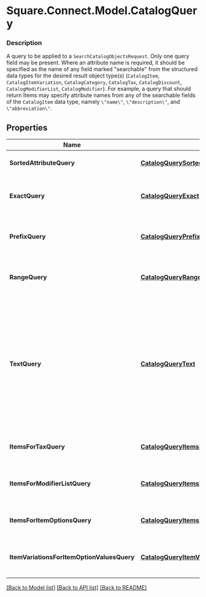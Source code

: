 # Square.Connect.Model.CatalogQuery

### Description

A query to be applied to a `SearchCatalogObjectsRequest`. Only one query field may be present.  Where an attribute name is required, it should be specified as the name of any field marked \"searchable\" from the structured data types for the desired result object type(s) (`CatalogItem`, `CatalogItemVariation`, `CatalogCategory`, `CatalogTax`, `CatalogDiscount`, `CatalogModifierList`, `CatalogModifier`).  For example, a query that should return Items may specify attribute names from any of the searchable fields of the `CatalogItem` data type, namely `\"name\"`, `\"description\"`, and `\"abbreviation\"`.

## Properties

Name | Type | Description | Notes
------------ | ------------- | ------------- | -------------
**SortedAttributeQuery** | [**CatalogQuerySortedAttribute**](CatalogQuerySortedAttribute.md) | A query that returns all objects, sorted by the given attribute. | [optional] 
**ExactQuery** | [**CatalogQueryExact**](CatalogQueryExact.md) | A query that returns only objects for which the given (string-valued) attribute has the given case-insensitive value. | [optional] 
**PrefixQuery** | [**CatalogQueryPrefix**](CatalogQueryPrefix.md) | A query that returns only objects for which the given (string-valued) attribute has the given case-insensitive prefix. | [optional] 
**RangeQuery** | [**CatalogQueryRange**](CatalogQueryRange.md) | A query that returns only objects for which the given (integer-valued) attribute lies in the given range. | [optional] 
**TextQuery** | [**CatalogQueryText**](CatalogQueryText.md) | A query that returns only objects whose searchable attributes contain all of the given keywords as prefixes. For example, if a &#x60;CatalogItem&#x60; contains attributes &#x60;{\&quot;name\&quot;: \&quot;t-shirt\&quot;}&#x60; and &#x60;{\&quot;description\&quot;: \&quot;Small, Purple\&quot;}&#x60;, it will be matched by the query &#x60;{\&quot;keywords\&quot;: [\&quot;shirt\&quot;, \&quot;sma\&quot;, \&quot;purp\&quot;]}&#x60;. | [optional] 
**ItemsForTaxQuery** | [**CatalogQueryItemsForTax**](CatalogQueryItemsForTax.md) | A query that returns all &#x60;CatalogItem&#x60;s that have any of the given &#x60;CatalogTax&#x60;es enabled. | [optional] 
**ItemsForModifierListQuery** | [**CatalogQueryItemsForModifierList**](CatalogQueryItemsForModifierList.md) | A query that returns all &#x60;CatalogItem&#x60;s that have any of the given &#x60;CatalogModifierList&#x60;s enabled. | [optional] 
**ItemsForItemOptionsQuery** | [**CatalogQueryItemsForItemOptions**](CatalogQueryItemsForItemOptions.md) | A query that returns all &#x60;CatalogItem&#x60;s that have all of the given &#x60;CatalogItemOption&#x60;s. | [optional] 
**ItemVariationsForItemOptionValuesQuery** | [**CatalogQueryItemVariationsForItemOptionValues**](CatalogQueryItemVariationsForItemOptionValues.md) | A query that returns all &#x60;CatalogItemVariation&#x60;s that have all of the given &#x60;CatalogItemOption&#x60; values. | [optional] 



[[Back to Model list]](../README.md#documentation-for-models) [[Back to API list]](../README.md#documentation-for-api-endpoints) [[Back to README]](../README.md)

